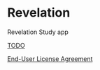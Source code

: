 # Revelation
Revelation Study app

[TODO](./_docs/TODO.txt)

[End-User License Agreement](./LICENSE.md)